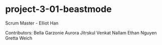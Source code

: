 ﻿# project-3-01-beastmode

Scrum Master - Elliot Han

Contributors:
Bella Garzonie
Aurora Jitrskul
Venkat Nallam
Ethan Nguyen
Gretta Weich
